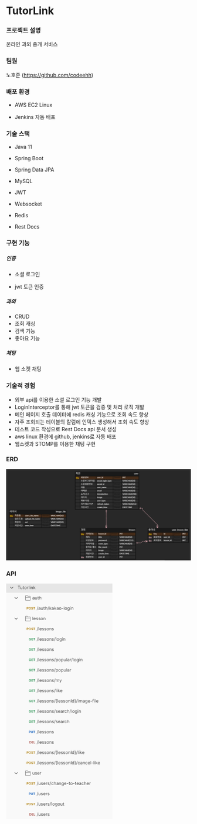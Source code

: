 # TutorLink

### 프로젝트 설명

온라인 과외 중개 서비스



### 팀원

노호준 (https://github.com/codeehh)



### 배포 환경

- AWS EC2 Linux

- Jenkins 자동 배포



### 기술 스택

- Java 11

- Spring Boot

- Spring Data JPA

- MySQL

- JWT

- Websocket

- Redis

- Rest Docs



### 구현 기능

##### 인증

- 소셜 로그인

- jwt 토큰 인증

##### 과외

- CRUD
- 조회 캐싱
- 검색 기능
- 좋아요 기능

##### 채팅

- 웹 소켓 채팅



### 기술적 경험

- 외부 api를 이용한 소셜 로그인 기능 개발
- LoginInterceptor를 통해 jwt 토큰을 검증 및 처리 로직 개발
- 메인 페이지 호출 데이터에 redis 캐싱 기능으로 조회 속도 향상
- 자주 조회되는 테이블의 칼럼에 인덱스 생성해서 조회 속도 향상
- 테스트 코드 작성으로 Rest Docs api 문서 생성
- aws linux 환경에 github, jenkins로 자동 배포
- 웹소켓과 STOMP를 이용한 채팅 구현



### ERD

![image-20230814115250820](assets/image-20230814115250820.png)

### API

<img src="assets/image-20230814122153923.png" alt="image-20230814122153923" style="zoom: 80%;" />

